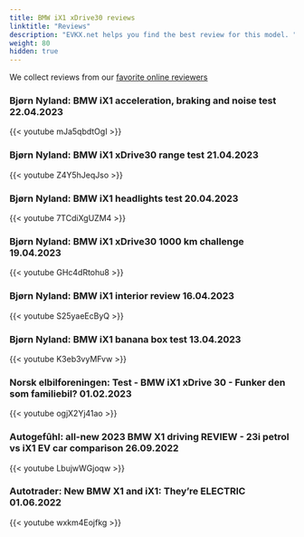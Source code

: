 ```yaml
---
title: BMW iX1 xDrive30 reviews
linktitle: "Reviews"
description: "EVKX.net helps you find the best review for this model. "
weight: 80
hidden: true
---
```

<object type="image/svg+xml" data="../modelnavigation.svg"></object>
We collect reviews from our [favorite online reviewers](/guides/evreviewers/)

### Bjørn Nyland: BMW iX1 acceleration, braking and noise test 22.04.2023

{{< youtube mJa5qbdtOgI >}}

### Bjørn Nyland: BMW iX1 xDrive30 range test 21.04.2023

{{< youtube Z4Y5hJeqJso >}}

### Bjørn Nyland: BMW iX1 headlights test 20.04.2023

{{< youtube 7TCdiXgUZM4 >}}

### Bjørn Nyland: BMW iX1 xDrive30 1000 km challenge 19.04.2023

{{< youtube GHc4dRtohu8 >}}

### Bjørn Nyland: BMW iX1 interior review 16.04.2023

{{< youtube S25yaeEcByQ >}}

### Bjørn Nyland: BMW iX1 banana box test 13.04.2023

{{< youtube K3eb3vyMFvw >}}

### Norsk elbilforeningen: Test - BMW iX1 xDrive 30 - Funker den som familiebil? 01.02.2023

{{< youtube ogjX2Yj41ao >}}

### Autogefûhl: all-new 2023 BMW X1 driving REVIEW - 23i petrol vs iX1 EV car comparison 26.09.2022

{{< youtube LbujwWGjoqw >}}

### Autotrader: New BMW X1 and iX1: They’re ELECTRIC 01.06.2022

{{< youtube wxkm4Eojfkg >}}

